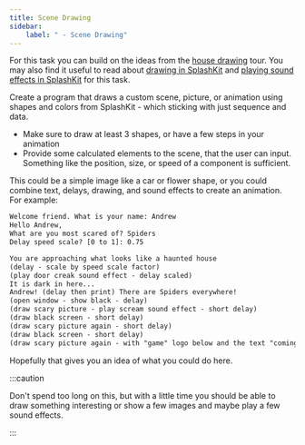 ```yaml
---
title: Scene Drawing
sidebar:
    label: " - Scene Drawing"
---
```


For this task you can build on the ideas from the [house drawing](/book/part-1-instructions/1-sequence-and-data/1-tour/02-00-house-drawing) tour. You may also find it useful to read about [drawing in SplashKit](/book/part-1-instructions/1-sequence-and-data/2-trailside/11-2-graphics/#drawing-to-a-window) and [playing sound effects in SplashKit](/book/part-1-instructions/1-sequence-and-data/2-trailside/11-3-audio) for this task.

Create a program that draws a custom scene, picture, or animation using shapes and colors from SplashKit - which sticking with just sequence and data.

- Make sure to draw at least 3 shapes, or have a few steps in your animation
- Provide some calculated elements to the scene, that the user can input. Something like the position, size, or speed of a component is sufficient.


This could be a simple image like a car or flower shape, or you could combine text, delays, drawing, and sound effects to create an animation. For example:

```txt
Welcome friend. What is your name: Andrew
Hello Andrew,
What are you most scared of? Spiders
Delay speed scale? [0 to 1]: 0.75

You are approaching what looks like a haunted house
(delay - scale by speed scale factor)
(play door creak sound effect - delay scaled)
It is dark in here...
Andrew! (delay then print) There are Spiders everywhere!
(open window - show black - delay)
(draw scary picture - play scream sound effect - short delay)
(draw black screen - short delay)
(draw scary picture again - short delay)
(draw black screen - short delay)
(draw scary picture again - with "game" logo below and the text "coming soon")
```

Hopefully that gives you an idea of what you could do here.

:::caution

Don't spend too long on this, but with a little time you should be able to draw something interesting or show a few images and maybe play a few sound effects.

:::
